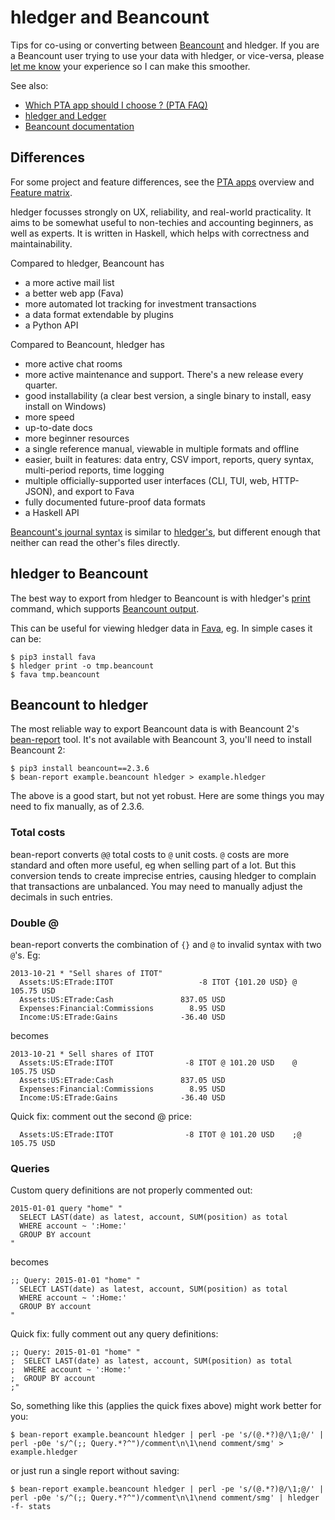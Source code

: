 # hledger and Beancount

<div class=pagetoc>

<!-- toc -->
</div>

Tips for co-using or converting between [Beancount](https://beancount.github.io) and hledger.
If you are a Beancount user trying to use your data with hledger, or vice-versa,
please [let me know](support.md) your experience so I can make this smoother.

See also:

- [Which PTA app should I choose ? (PTA FAQ)](https://plaintextaccounting.org/Getting-started-FAQ#which-pta-app-should-i-choose)
- [hledger and Ledger](ledger.md)
- [Beancount documentation](https://beancount.github.io/docs)

## Differences

For some project and feature differences,
see the [PTA apps](https://plaintextaccounting.org/#pta-apps) overview
and [Feature matrix](https://plaintextaccounting.org/#feature-matrix).

hledger focusses strongly on UX, reliability, and real-world practicality.
It aims to be somewhat useful to non-techies and accounting beginners, as well as experts.
It is written in Haskell, which helps with correctness and maintainability.

Compared to hledger, Beancount has

- a more active mail list
- a better web app (Fava)
- more automated lot tracking for investment transactions
- a data format extendable by plugins
- a Python API

Compared to Beancount, hledger has

- more active chat rooms
- more active maintenance and support. There's a new release every quarter.
- good installability (a clear best version, a single binary to install, easy install on Windows)
- more speed
- up-to-date docs
- more beginner resources
- a single reference manual, viewable in multiple formats and offline
- easier, built in features: data entry, CSV import, reports, query syntax, multi-period reports, time logging
- multiple officially-supported user interfaces (CLI, TUI, web, HTTP-JSON), and export to Fava
- fully documented future-proof data formats
- a Haskell API

[Beancount's journal syntax](https://beancount.github.io/docs/beancount_language_syntax.html) is similar to 
[hledger's](hledger.md#journal),
but different enough that neither can read the other's files directly.


## hledger to Beancount

The best way to export from hledger to Beancount is with hledger's [print](hledger.md#print) command, which supports [Beancount output](hledger.md#beancount-output).

This can be useful for viewing hledger data in [Fava](https://beancount.github.io/fava/), eg.
In simple cases it can be:
```
$ pip3 install fava
$ hledger print -o tmp.beancount
$ fava tmp.beancount
```

## Beancount to hledger

The most reliable way to export Beancount data is with 
Beancount 2's [bean-report](https://beancount.github.io/docs/running_beancount_and_generating_reports.html#bean-report) tool.
It's not available with Beancount 3, you'll need to install Beancount 2:
```
$ pip3 install beancount==2.3.6
$ bean-report example.beancount hledger > example.hledger
```

The above is a good start, but not yet robust. 
Here are some things you may need to fix manually, as of 2.3.6.

### Total costs

bean-report converts `@@` total costs to `@` unit costs.
`@` costs are more standard and often more useful, eg when selling part of a lot.
But this conversion tends to create imprecise entries, causing hledger to complain that transactions are unbalanced.
You may need to manually adjust the decimals in such entries.

### Double @

bean-report converts the combination of `{}` and `@` to invalid syntax with two `@`'s.
Eg:

```beancount
2013-10-21 * "Sell shares of ITOT"
  Assets:US:ETrade:ITOT                   -8 ITOT {101.20 USD} @ 105.75 USD
  Assets:US:ETrade:Cash               837.05 USD
  Expenses:Financial:Commissions        8.95 USD
  Income:US:ETrade:Gains              -36.40 USD
```

becomes

```journal
2013-10-21 * Sell shares of ITOT
  Assets:US:ETrade:ITOT                -8 ITOT @ 101.20 USD    @ 105.75 USD
  Assets:US:ETrade:Cash               837.05 USD
  Expenses:Financial:Commissions        8.95 USD
  Income:US:ETrade:Gains              -36.40 USD
```

Quick fix: comment out the second @ price:
```journal
  Assets:US:ETrade:ITOT                -8 ITOT @ 101.20 USD    ;@ 105.75 USD
```


### Queries

Custom query definitions are not properly commented out:

```beancount
2015-01-01 query "home" "
  SELECT LAST(date) as latest, account, SUM(position) as total
  WHERE account ~ ':Home:'
  GROUP BY account
"
```

becomes

```journal
;; Query: 2015-01-01 "home" "
  SELECT LAST(date) as latest, account, SUM(position) as total
  WHERE account ~ ':Home:'
  GROUP BY account
"
```

Quick fix: fully comment out any query definitions:
```journal
;; Query: 2015-01-01 "home" "
;  SELECT LAST(date) as latest, account, SUM(position) as total
;  WHERE account ~ ':Home:'
;  GROUP BY account
;"
```

So, something like this (applies the quick fixes above) might work better for you:
```
$ bean-report example.beancount hledger | perl -pe 's/(@.*?)@/\1;@/' | perl -p0e 's/^(;; Query.*?^")/comment\n\1\nend comment/smg' > example.hledger
```
or just run a single report without saving:
```
$ bean-report example.beancount hledger | perl -pe 's/(@.*?)@/\1;@/' | perl -p0e 's/^(;; Query.*?^")/comment\n\1\nend comment/smg' | hledger -f- stats
```

